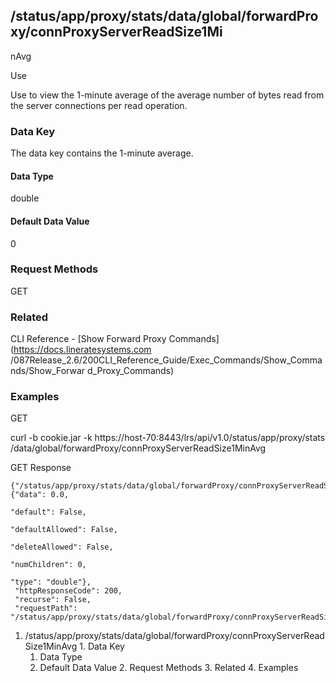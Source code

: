 ## /status/app/proxy/stats/data/global/forwardProxy/connProxyServerReadSize1Mi
nAvg

Use

Use to view the 1-minute average of the average number of bytes read from the
server connections per read operation.

### Data Key

The data key contains the 1-minute average.

#### Data Type

double

#### Default Data Value

0

### Request Methods

GET

### Related

CLI Reference - [Show Forward Proxy Commands](https://docs.lineratesystems.com
/087Release_2.6/200CLI_Reference_Guide/Exec_Commands/Show_Commands/Show_Forwar
d_Proxy_Commands)

### Examples

GET

curl -b cookie.jar -k https://host-70:8443/lrs/api/v1.0/status/app/proxy/stats
/data/global/forwardProxy/connProxyServerReadSize1MinAvg

GET Response

    
    
    {"/status/app/proxy/stats/data/global/forwardProxy/connProxyServerReadSize1MinAvg": {"data": 0.0,
                                                                                          "default": False,
                                                                                          "defaultAllowed": False,
                                                                                          "deleteAllowed": False,
                                                                                          "numChildren": 0,
                                                                                          "type": "double"},
     "httpResponseCode": 200,
     "recurse": False,
     "requestPath": "/status/app/proxy/stats/data/global/forwardProxy/connProxyServerReadSize1MinAvg"}
    

  1. /status/app/proxy/stats/data/global/forwardProxy/connProxyServerReadSize1MinAvg
    1. Data Key
      1. Data Type
      2. Default Data Value
    2. Request Methods
    3. Related
    4. Examples

